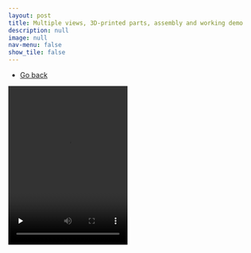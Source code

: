 ```yaml
---
layout: post
title: Multiple views, 3D-printed parts, assembly and working demo
description: null
image: null
nav-menu: false
show_tile: false
---
```

<ul class="actions">
    <li><a href="../CAD_creations.html" class="button">Go back</a></li>
</ul>
<div class="box alt">
    <div class="row 50% uniform">
        <div class="4u"><span class="image fit"><img src="{% link assets/CAD_models/blender_blade_fixture.JPG %}" alt="" /></span></div>
        <div class="4u"><span class="image fit"><img src="{% link assets/CAD_models/blender_inside.JPG %}" alt="" /></span></div>
        <div class="4u$"><span class="image fit"><img src="{% link assets/CAD_models/blender_cross_section.JPG %}" alt="" /></span></div>
        <!-- Break -->
        <div class="4u"><span class="image fit"><img src="{% link assets/CAD_models/blender_top.JPG %}" alt="" /></span></div>
        <div class="4u"><span class="image fit"><img src="{% link assets/CAD_models/blender_relative_size.JPG %}" alt="" /></span></div>
        <div class="4u$"><span class="image fit"><img src="{% link assets/CAD_models/20241220_150247.jpg %}" alt="" /></span></div>
        <!-- Break -->
        <div class="4u"><span class="image fit"><img src="{% link assets/CAD_models/20241220_145924.jpg %}" alt="" /></span></div>
    </div>
</div>
<video width="240" height="320" controls preload="none"><source src="../../assets/CAD_models/demo.mp4" type="video/mp4"> Error playing video </video>